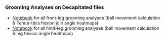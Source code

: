 ### Grooming Analyses on Decapitated flies
- [Notebook](https://github.com/bidaye-lab/Sapkal_et_al_2024/blob/main/Figure6/FrontGrooming_ballvel.ipynb) for all front-leg grooming analyses (ball movement calculation & Femur-tibia flexion join angle heatmaps)
- [Notebook](https://github.com/bidaye-lab/Sapkal_et_al_2024/blob/main/Figure6/HindGrooming_ballvel.ipynb) for all hind-leg grooming analyses (ball movement calculation & leg flexion angle heatmaps)
